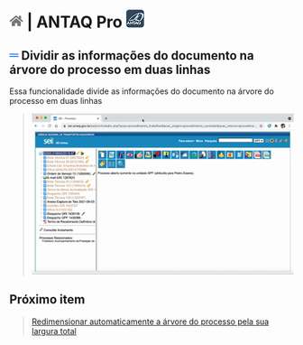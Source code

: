 # [![Home](../img/home.png)](../) |  ANTAQ Pro ![Icone](../img/icon-32.png)

## ![ANTAQ Pro Dividir as informações do documento na árvore do processo em duas linhas](../img/icon-dividirinformacoes.png)  Dividir as informações do documento na árvore do processo em duas linhas

Essa funcionalidade divide as informações do documento na árvore do processo em duas linhas

> ![Tela Dividir as informações do documento na árvore do processo em duas linhas](../img/tela-dividinformacoesarvore.gif)  


## Próximo item

> [Redimensionar automaticamente a árvore do processo pela sua largura total](../pages/RESIZEARVORE.md)

